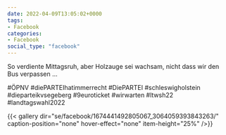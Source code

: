 ```yaml
---
date: 2022-04-09T13:05:02+0000
tags:
- Facebook
categories:
- Facebook
social_type: "facebook"
---
```


So verdiente Mittagsruh, aber Holzauge sei wachsam, nicht dass wir den Bus verpassen ...  
  
#ÖPNV #diePARTEIhatimmerrecht #DiePARTEI #schleswigholstein #dieparteikvsegeberg #9euroticket #wirwarten #ltwsh22 #landtagswahl2022


{{< gallery dir="se/facebook/1674441492805067_3064059393843263/" caption-position="none" hover-effect="none" item-height="25%" />}}

